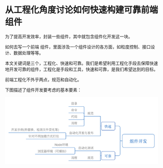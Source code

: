 # 从工程化角度讨论如何快速构建可靠前端组件

为了提高开发效率，封装一些组件，其中就包含组件化开发这一块。

如何去写一个前端 组件，里面涉及一个组件设计的各方面，如粒度控制、接口设计、数据处理等等。

本文关键词是三个，工程化、快速和可靠。我们是希望利用工程化手段去保障快速地开发可靠的组件，工程化是手段和工具，快速和可靠，是我们希望达到的目标。

前端工程化不外乎两点，规范和自动化。

下图描述了组件开发要考虑的基本要素：

![](/assets/0-cp.png)

